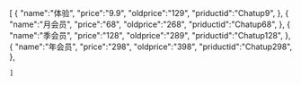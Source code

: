 [
        {
            "name":"体验",
            "price":"9.9",
            "oldprice":"129",
            "priductid":"Chatup9",
        },
        {
            "name":"月会员",
            "price":"68",
            "oldprice":"268",
            "priductid":"Chatup68",
        },
        {
            "name":"季会员",
            "price":"128",
            "oldprice":"289",
            "priductid":"Chatup128",
        },
        {
            "name":"年会员",
            "price":"298",
            "oldprice":"398",
            "priductid":"Chatup298",
        },

    ]
